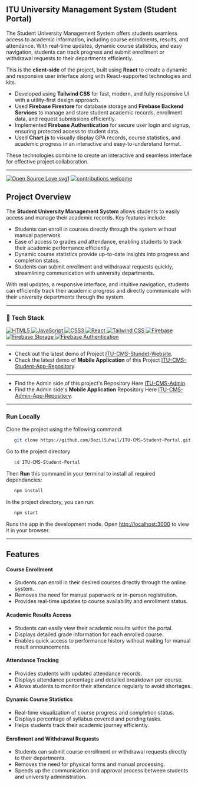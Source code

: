 ## ITU University Management System (Student Portal)
The Student University Management System offers students seamless access to academic information, including course enrollments, results, and attendance. With real-time updates, dynamic course statistics, and easy navigation, students can track progress and submit enrollment or withdrawal requests to their departments efficiently.

This is the **client-side** of the project, built using **React** to create a dynamic and responsive user interface along with React-supported technologies and kits.

- Developed using **Tailwind CSS** for fast, modern, and fully responsive UI with a utility-first design approach.
- Used **Firebase Firestore** for database storage and **Firebase Backend Services** to manage and store student academic records, enrollment data, and request submissions efficiently.
- Implemented **Firebase Authentication** for secure user login and signup, ensuring protected access to student data.
- Used **Chart.js** to visually display GPA records, course statistics, and academic progress in an interactive and easy-to-understand format.

These technologies combine to create an interactive and seamless interface for effective project collaboration.

---

[![Open Source Love svg1](https://badges.frapsoft.com/os/v1/open-source.svg?v=103)](#)
[![contributions welcome](https://img.shields.io/badge/contributions-welcome-brightgreen.svg?style=flat&label=Contributions&colorA=red&colorB=black	)](#)

## Project Overview

The **Student University Management System** allows students to easily access and manage their academic records. Key features include:

- Students can enroll in courses directly through the system without manual paperwork.
- Ease of access to grades and attendance, enabling students to track their academic performance efficiently.
- Dynamic course statistics provide up-to-date insights into progress and completion status.
- Students can submit enrollment and withdrawal requests quickly, streamlining communication with university departments.

With real updates, a responsive interface, and intuitive navigation, students can efficiently track their academic progress and directly communicate with their university departments through the system.

---
### 🤖 Tech Stack 
 <a href="#"> 
   <img alt="HTML5" src="https://img.shields.io/badge/html5-%23E34F26.svg?&style=for-the-badge&logo=html5&logoColor=white"/>
  <img alt="JavaScript" src="https://img.shields.io/badge/javascript%20-%23323330.svg?&style=for-the-badge&logo=javascript&logoColor=%23F7DF1E"/>  
   <img alt="CSS3" src="https://img.shields.io/badge/css3-%231572B6.svg?&style=for-the-badge&logo=css3&logoColor=white"/>
  <img alt="React" src="https://img.shields.io/badge/React-%2361DAFB.svg?&style=for-the-badge&logo=react&logoColor=white"/> 
  <img alt="Tailwind CSS" src="https://img.shields.io/badge/Tailwind%20CSS-%2306B6D4.svg?&style=for-the-badge&logo=tailwindcss&logoColor=white"/>
   <img alt="Firebase" src="https://img.shields.io/badge/firebase-%23039BE5.svg?&style=for-the-badge&logo=firebase&logoColor=white"/>
   <img alt="Firebase Storage" src="https://img.shields.io/badge/firebase%20storage-%23039BE5.svg?&style=for-the-badge&logo=firebase&logoColor=white"/>
<img alt="Firebase Authentication" src="https://img.shields.io/badge/firebase%20auth-%23039BE5.svg?&style=for-the-badge&logo=firebase&logoColor=white"/>

 </a>


 ---

- Check out the latest demo of Project [ITU-CMS-Stundet-Website](https://itu-cms.netlify.app/). 
- Check the latest demo of **Mobile Application** of this Project [ITU-CMS-Student-App-Repository](https://github.com/BazilSuhail/ITU-CMS-Student-App).

 --- 

- Find the Admin side of this project's Repository Here [ITU-CMS-Admin](https://github.com/BazilSuhail/ITU-CMS-Admin-Portal). 
- Find the Admin side's **Mobile Application** Repository Here [ITU-CMS-Admin-App-Repository](https://github.com/BazilSuhail/ITU-CMS-Instructor-App). 

---


### Run Locally
Clone the project using the following command:
```bash
   git clone https://github.com/BazilSuhail/ITU-CMS-Student-Portal.git
```
Go to the project directory
```bash
   cd ITU-CMS-Student-Portal
```
Then **Run** this command in your terminal to install all required dependancies:
```bash
   npm install
```
In the project directory, you can run:
```bash
   npm start
``` 
Runs the app in the development mode.
Open [http://localhost:3000](http://localhost:3000) to view it in your browser.

---

## Features

#### Course Enrollment

- Students can enroll in their desired courses directly through the online system.
- Removes the need for manual paperwork or in-person registration.
- Provides real-time updates to course availability and enrollment status.

#### Academic Results Access

- Students can easily view their academic results within the portal.
- Displays detailed grade information for each enrolled course.
- Enables quick access to performance history without waiting for manual result announcements.

#### Attendance Tracking

- Provides students with updated attendance records.
- Displays attendance percentage and detailed breakdown per course.
- Allows students to monitor their attendance regularly to avoid shortages.

#### Dynamic Course Statistics

- Real-time visualization of course progress and completion status.
- Displays percentage of syllabus covered and pending tasks.
- Helps students track their academic journey efficiently.

#### Enrollment and Withdrawal Requests

- Students can submit course enrollment or withdrawal requests directly to their departments.
- Removes the need for physical forms and manual processing.
- Speeds up the communication and approval process between students and university administration.
